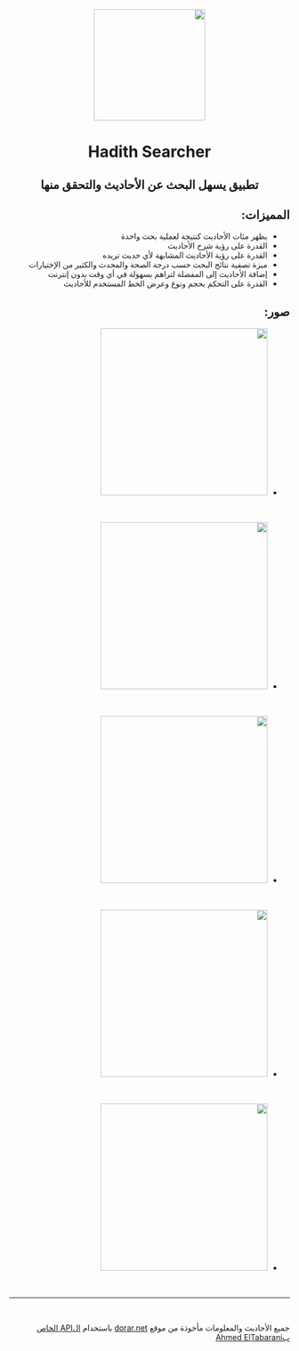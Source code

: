<div dir="rtl">
<div align = "center">
<img src = "https://i.imgur.com/uwZTeVL.png" width = 200>

# **Hadith Searcher**

## تطبيق يسهل البحث عن الأحاديث والتحقق منها
</div>

## المميزات:
- يظهر مئات الأحاديث كنتيجة لعملية بحث واحدة
- القدرة على رؤية شرح الأحاديث
- القدرة على رؤية الأحاديث المشابهة لأي حديث تريده
- ميزة تصفية نتائج البحث حسب درجة الصحة والمحدث والكثير من الإختيارات
- إضافة الأحاديث إلى المفضلة لتراهم بسهولة في أي وقت بدون إنترنت
- القدرة على التحكم بحجم ونوع وعرض الخط المستخدم للأحاديث

## صور:
- <img src = "https://i.imgur.com/9CYRHT3.jpg" width = 300>
<br>

- <img src = "https://i.imgur.com/xkY4Cux.jpg" width = 300>
<br>

- <img src = "https://i.imgur.com/9yychri.jpg" width = 300>
<br>

- <img src = "https://i.imgur.com/9oWZvGJ.jpg" width = 300>
<br>

- <img src = "https://i.imgur.com/shy5R7j.jpg" width = 300>

<br>
<hr>
<br>

جميع الأحاديث والمعلومات مأخوذة من موقع [dorar.net](https://dorar.net/) باستخدام [الAPI الخاص بAhmed ElTabarani](https://github.com/AhmedElTabarani/dorar-hadith-api)
</div>